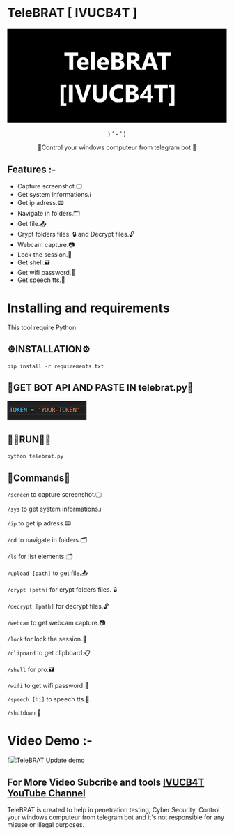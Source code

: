 # TeleBRAT [ IVUCB4T ]
[![TeleBRAT image](/logo.png)](https://github.com/IVUCB4T/TeleBRAT/logo.png)

<p align="center">
) ' - ' )

<p align="center">
👀Control your windows computeur from telegram bot 👀


## Features :-

<ul>
  <li>Capture screenshot.🖵</li>
  <li>Get system informations.ℹ️</li>
  <li>Get ip adress.📟</li>
  <li>Navigate in folders.🗂️</li>
  <li>Get file.📤</li>
  <li>Crypt folders files. 🔒 and Decrypt files.🔓</li>
  <li>Webcam capture.📷</li>
  <li>Lock the session.🔑</li>
  <li>Get shell.🖬</li>
  <li>Get wifi password.📶</li>
  <li>Get speech tts.💬</li>
</ul>


# Installing and requirements

<p>This tool require Python</p>


## ⚙️INSTALLATION⚙️

```
pip install -r requirements.txt
```

## 🤖GET BOT API AND PASTE IN telebrat.py🤖

![image](/token-image.png)


## 🏃🏼RUN🏃🏼

```
python telebrat.py 
```


## 📣Commands📣

```/screen``` to capture screenshot.🖵

```/sys``` to get system informations.ℹ️

```/ip``` to get ip adress.📟

```/cd``` to navigate in folders.🗂️

```/ls``` for list elements.🗂️

```/upload [path]``` to get file.📤

```/crypt [path]``` for crypt folders files. 🔒

```/decrypt [path]``` for decrypt files.🔓

```/webcam``` to get webcam capture.📷

```/lock``` for lock the session.🔑

```/clipoard``` to get clipboard.📋

```/shell``` for pro.🖬

```/wifi``` to get wifi password.📶

```/speech [hi]```  to speech tts.💬

```/shutdown```  🙅


# Video Demo :-

[![TeleBRAT Update demo](  )
## For More Video Subcribe and tools <a href="http://youtube.com/@IVUCB4T">IVUCB4T YouTube Channel</a>
<p>TeleBRAT is created to help in penetration testing, Cyber Security, Control your windows computeur from telegram bot and it's not responsible for any misuse or illegal purposes.</p>








